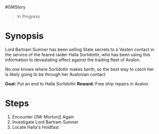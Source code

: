 #GMStory 
> In Progress

# Synopsis
Lord Bartram Sumner has been selling State secrets to a Vesten contact in the service of the feared raider Halla Sorlidottir, who has been using this information to devastating effect against the trading fleet of Avalon.

No one knows where Sorlidottir makes berth, so the best way to catch her is likely going to be through her Avalonian contact

**Goal:** Put an end to Halla Sorlidottir
**Reward:** Free ship repairs in Avalon

# Steps
1. Encounter [[Mr Morton]] Again
2. Investigate Lord Bartram Sumner
3. Locate Halla's Holdfast